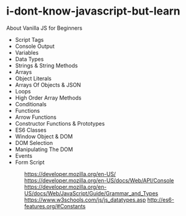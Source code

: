 # i-dont-know-javascript-but-learn
About Vanilla JS for Beginners

<ul>
<li>Script Tags</li>
<li>Console Output</li>
<li>Variables</li>
<li>Data Types</li>
<li>Strings & String Methods</li>
<li>Arrays</li>
<li>Object Literals</li>
<li>Arrays Of Objects & JSON</li>
<li>Loops</li>
<li>High Order Array Methods</li>
<li>Conditionals</li>
<li>Functions</li>
<li>Arrow Functions</li>
<li>Constructor Functions & Prototypes</li>
<li>ES6 Classes</li>
<li>Window Object & DOM</li>
<li>DOM Selection</li>
<li>Manipulating The DOM</li>
<li>Events</li>
<li>Form Script</li>
<ul>

https://developer.mozilla.org/en-US/
https://developer.mozilla.org/en-US/docs/Web/API/Console
https://developer.mozilla.org/en-US/docs/Web/JavaScript/Guide/Grammar_and_Types
https://www.w3schools.com/js/js_datatypes.asp
http://es6-features.org/#Constants
